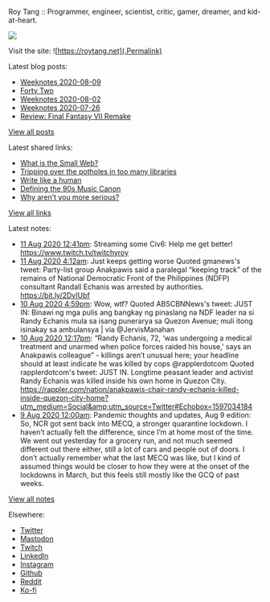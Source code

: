 Roy Tang :: Programmer, engineer, scientist, critic, gamer, dreamer, and kid-at-heart.

![](https://roytang.net/img/profile.jpg)

Visit the site: ![https://roytang.net](.Permalink)

Latest blog posts:
    

- [Weeknotes 2020-08-09](https://roytang.net/2020/08/weeknotes-08-09/)
- [Forty Two](https://roytang.net/2020/08/forty-two/)
- [Weeknotes 2020-08-02](https://roytang.net/2020/08/weeknotes-08-02/)
- [Weeknotes 2020-07-26](https://roytang.net/2020/07/weeknotes-07-26/)
- [Review: Final Fantasy VII Remake](https://roytang.net/2020/07/ff7r-review/)

[View all posts](https://roytang.net/blog)

Latest shared links:
    

- [What is the Small Web?](https://roytang.net/2020/08/what-is-the-small-web/)
- [Tripping over the potholes in too many libraries](https://roytang.net/2020/08/tripping-over-the-potholes-in-too-many-libraries/)
- [Write like a human](https://roytang.net/2020/07/write-like-a-human/)
- [Defining the 90s Music Canon](https://roytang.net/2020/07/defining-the-90s-music-canon/)
- [Why aren’t you more serious?](https://roytang.net/2020/07/why-arent-you-more-serious/)

[View all links](https://roytang.net/links)

Latest notes:
    

- [11 Aug 2020 12:41pm](https://roytang.net/2020/08/1293165534754869250/): Streaming some Civ6: Help me get better! https://www.twitch.tv/twitchyroy
- [11 Aug 2020 4:12am](https://roytang.net/2020/08/1293037454971121664/): Just keeps getting worse
Quoted gmanews&#39;s tweet:   Party-list group Anakpawis said a paralegal &ldquo;keeping track&rdquo; of the remains of National Democratic Front of the Philippines (NDFP) consultant Randall Echanis was arrested by authorities. https://bit.ly/2DvIUbf  
- [10 Aug 2020 4:59pm](https://roytang.net/2020/08/1292868287148068864/): Wow, wtf?
Quoted ABSCBNNews&#39;s tweet:   JUST IN: Binawi ng mga pulis ang bangkay ng pinaslang na NDF leader na si Randy Echanis mula sa isang punerarya sa Quezon Avenue; muli itong isinakay sa ambulansya | via @JervisManahan  
- [10 Aug 2020 12:17pm](https://roytang.net/2020/08/1292797333357248513/): &ldquo;Randy Echanis, 72, &lsquo;was undergoing a medical treatment and unarmed when police forces raided his house,&rsquo; says an Anakpawis colleague&rdquo; - killings aren&rsquo;t unusual here; your headline should at least indicate he was killed by cops @rapplerdotcom
Quoted rapplerdotcom&#39;s tweet:   JUST IN. Longtime peasant leader and activist Randy Echanis was killed inside his own home in Quezon City. https://rappler.com/nation/anakpawis-chair-randy-echanis-killed-inside-quezon-city-home?utm_medium=Social&amp;utm_source=Twitter#Echobox=1597034184  
- [9 Aug 2020 12:00am](https://roytang.net/2020/08/covid19-08-09/): Pandemic thoughts and updates, Aug 9 edition:
 So, NCR got sent back into MECQ, a stronger quarantine lockdown. I haven&rsquo;t actually felt the difference, since I&rsquo;m at home most of the time. We went out yesterday for a grocery run, and not much seemed different out there either, still a lot of cars and people out of doors. I don&rsquo;t actually remember what the last MECQ was like, but I kind of assumed things would be closer to how they were at the onset of the lockdowns in March, but this feels still mostly like the GCQ of past weeks.

[View all notes](https://roytang.net/notes)

Elsewhere:

- [Twitter](https://twitter.com/roytang)
- [Mastodon](https://mastodon.technology/@roytang)
- [Twitch](https://twitch.tv/twitchyroy)
- [LinkedIn](https://www.linkedin.com/in/roytang)
- [Instagram](https://instagram.com/roytang0400)
- [Github](https://github.com/roytang)
- [Reddit](https://reddit.com/u/hungryroy)
- [Ko-fi](https://ko-fi.com/roytang)